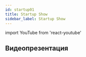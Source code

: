 ```yaml
---
id: startup01
title: Startup Show
sidebar_label: Startup Show
---
```


import YouTube from 'react-youtube'

## Видеопрезентация

<YouTube videoId="PbJjWWO_ExY" />
